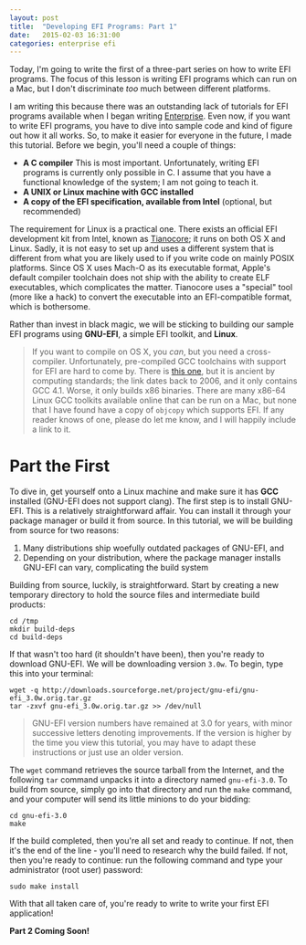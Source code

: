 ```yaml
---
layout: post
title:  "Developing EFI Programs: Part 1"
date:   2015-02-03 16:31:00
categories: enterprise efi
---
```

Today, I'm going to write the first of a three-part series on how to write EFI programs. The focus of this lesson is writing EFI programs which can run on a Mac, but I don't discriminate *too* much between different platforms.

I am writing this because there was an outstanding lack of tutorials for EFI programs available when I began writing [Enterprise][1]. Even now, if you want to write EFI programs, you have to dive into sample code and kind of figure out how it all works. So, to make it easier for everyone in the future, I made this tutorial. Before we begin, you'll need a couple of things:

- **A C compiler**
 This is most important. Unfortunately, writing EFI programs is currently only possible in C. I assume that you have a functional knowledge of the system; I am not going to teach it.
- **A UNIX or Linux machine with GCC installed**
- **A copy of the EFI specification, available from Intel** (optional, but recommended)

The requirement for Linux is a practical one. There exists an official EFI development kit from Intel, known as [Tianocore][2]; it runs on both OS X and Linux. Sadly, it is not easy to set up and uses a different system that is different from what you are likely used to if you write code on mainly POSIX platforms. Since OS X uses Mach-O as its executable format, Apple's default compiler toolchain does not ship with the ability to create ELF executables, which complicates the matter. Tianocore uses a "special" tool (more like a hack) to convert the executable into an EFI-compatible format, which is bothersome.

Rather than invest in black magic, we will be sticking to building our sample EFI programs using **GNU-EFI**, a simple EFI toolkit, and **Linux**.

> If you want to compile on OS X, you *can*, but you need a cross-compiler. Unfortunately, pre-compiled GCC toolchains with support for EFI are hard to come by. There is [this one][3], but it is ancient by computing standards; the link dates back to 2006, and it only contains GCC 4.1. Worse, it only builds x86 binaries. There are many x86-64 Linux GCC toolkits available online that can be run on a Mac, but none that I have found have a copy of `objcopy` which supports EFI. If any reader knows of one, please do let me know, and I will happily include a link to it.

Part the First
==============

To dive in, get yourself onto a Linux machine and make sure it has **GCC** installed (GNU-EFI does not support clang). The first step is to install GNU-EFI. This is a relatively straightforward affair. You can install it through your package manager or build it from source. In this tutorial, we will be building from source for two reasons:

1. Many distributions ship woefully outdated packages of GNU-EFI, and
2. Depending on your distribution, where the package manager installs GNU-EFI can vary, complicating the build system

Building from source, luckily, is straightforward. Start by creating a new temporary directory to hold the source files and intermediate build products:

    cd /tmp
	mkdir build-deps
	cd build-deps

If that wasn't too hard (it shouldn't have been), then you're ready to download GNU-EFI. We will be downloading version `3.0w`. To begin, type this into your terminal:

    wget -q http://downloads.sourceforge.net/project/gnu-efi/gnu-efi_3.0w.orig.tar.gz
    tar -zxvf gnu-efi_3.0w.orig.tar.gz >> /dev/null

> GNU-EFI version numbers have remained at 3.0 for years, with minor successive letters denoting improvements. If the version is higher by the time you view this tutorial, you may have to adapt these instructions or just use an older version.

The `wget` command retrieves the source tarball from the Internet, and the following `tar` command unpacks it into a directory named `gnu-efi-3.0`. To build from source, simply go into that directory and run the `make` command, and your computer will send its little minions to do your bidding:


    cd gnu-efi-3.0
    make

If the build completed, then you're all set and ready to continue. If not, then it's the end of the line - you'll need to research why the build failed. If not, then you're ready to continue: run the following command and type your administrator (root user) password:

    sudo make install

With that all taken care of, you're ready to write to write your first EFI application!

**Part 2 Coming Soon!**

[1]: https://sevenbits.github.io/Enterprise/ "Enterprise EFI Linux Loader"
[2]: http://tianocore.sourceforge.net/wiki/Welcome "Tianocore"
[3]: http://osxbook.com/book/bonus/chapter4/efiprogramming/ "OS X Book: EFI Toolchain"
[4]: https://sevenbits.github.io/contact.html "Contact Me"